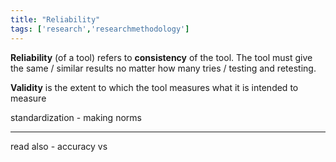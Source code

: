 ```yaml
---
title: "Reliability"
tags: ['research','researchmethodology']
---
```


**Reliability** (of a tool) refers to **consistency** of the tool.  The tool must give the same / similar results no matter how many tries / testing and retesting.  

**Validity** is the extent to which the tool measures what it is intended to measure 

standardization - making norms


--- 
read also - accuracy vs 